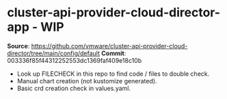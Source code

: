 # cluster-api-provider-cloud-director-app - WIP

**Source**: https://github.com/vmware/cluster-api-provider-cloud-director/tree/main/config/default
**Commit**: 003336f85f44312252553dc1369faf409e18c10b

* Look up FILECHECK in this repo to find code / files to double check.
* Manual chart creation (not kustomize generated).
* Basic crd creation check in values.yaml.
